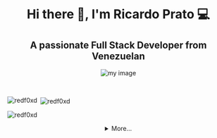 
<div align="center">

# Hi there 👋, I'm Ricardo Prato 💻

## A passionate Full Stack Developer from Venezuelan
  
![my image](https://media.giphy.com/media/836HiJc7pgzy8iNXCn/giphy.gif#center)  

</div>
<br>
<p><img align="left" src="https://github-readme-stats.vercel.app/api/top-langs?username=redf0xd&show_icons=true&locale=en&layout=compact" alt="redf0xd" /></p>

<p>&nbsp;<img align="center" src="https://github-readme-stats.vercel.app/api?username=redf0xd&show_icons=true&locale=en" alt="redf0xd" /></p>

<p><img align="center" src="https://github-readme-streak-stats.herokuapp.com/?user=redf0xd&" alt="redf0xd" /></p>

<div align="center">
<details>
<summary>More...</summary>
<br>
<div>

### About me 🤓

I consider myself to be a person with great logical/analytical capacities, which allows me to provide fast and efficient solutions at the rate that problems arise.💻

I like innovating, exploring, and creating new things, with programming, I have the opportunity to do so and I make sure to make the most of it every day. I enjoy the process of learning and the chances of sharing the knowledge I get, being able to work with a team, and taking part in developer meetings, conferences, and workshops grant me a space where I can grow and improve myself personally and professionally.🤝

My work is born from commitment and responsibility and aims for the satisfaction of helping others and continuously evolving❤️</div>

### Skills and Tools: 🧰

<div>
 <img src="https://img.shields.io/badge/HTML-e56027?style=for-the-badge&logo=html5&logoColor=white">
 <img src="https://img.shields.io/badge/CSS-0066b6?&style=for-the-badge&logo=css3&logoColor=white">
 <img src="https://img.shields.io/badge/Javascript-cbb132?&style=for-the-badge&logo=javascript&logoColor=white">
 <img src="https://img.shields.io/badge/Sass-CC6699?style=for-the-badge&logo=sass&logoColor=white">
</div>
<div>
 <img src="https://img.shields.io/badge/React-009cc7?style=for-the-badge&logo=react&logoColor=white">
 <img src="https://img.shields.io/badge/Redux-593D88?style=for-the-badge&logo=redux&logoColor=white">
 <img src="https://img.shields.io/badge/Bootstrap-563D7C?style=for-the-badge&logo=bootstrap&logoColor=white">
 <img src="https://img.shields.io/badge/Tailwind_CSS-38B2AC?style=for-the-badge&logo=tailwind-css&logoColor=white">
 <img src="https://img.shields.io/badge/styled--components-DB7093?style=for-the-badge&logo=styled-components&logoColor=white">
 <img src="https://img.shields.io/badge/React_Router-CA4245?style=for-the-badge&logo=react-router&logoColor=white">
 <img src="https://img.shields.io/badge/wouter-010101?style=for-the-badge&logo=wouter&logoColor=white">
</div>
<div>
 <img src="https://img.shields.io/badge/Node.js-43853D?style=for-the-badge&logo=node.js&logoColor=white">
 <img src="https://img.shields.io/badge/Express.js-404D59?style=for-the-badge&logo=express">
 <img src="https://img.shields.io/badge/Sequelize-2b3e63?style=for-the-badge&logo=Sequelize">
 <img src="https://img.shields.io/badge/PostgreSQL-316192?style=for-the-badge&logo=postgresql&logoColor=white">
</div>
<div>
 <img src="https://img.shields.io/badge/Git-E34F26?style=for-the-badge&logo=git&logoColor=white">
 <img src="https://img.shields.io/badge/GitHub-100000?style=for-the-badge&logo=github&logoColor=white">
 <img src="https://img.shields.io/badge/Postman-f06632?style=for-the-badge&logo=postman&logoColor=white">
 <img src="https://img.shields.io/badge/NPM-f2f2f2?style=for-the-badge&logo=npm&logoColor=white">
 <img src="https://img.shields.io/badge/Neovim-3f3f3f?style=for-the-badge&logo=neovim">
</div>

<p align="left">

### What i'm learning at the moment: 📚

<div>
 <img src="https://img.shields.io/badge/typescript-092f5f?style=for-the-badge&logo=typescript&logoColor=white">
 <img src="https://img.shields.io/badge/React_Native-009cc7?style=for-the-badge&logo=react&logoColor=white">
 <img src="https://img.shields.io/badge/Algolia-5063f2?style=for-the-badge&logo=algolia&logoColor=white">
</div>

### Contact with me: 📲

  <a href="mailto:ricardoprato36@gmail.com" alt="Gmail">
  <img src="https://img.shields.io/badge/-Gmail-FF0000?style=flat-square&labelColor=FF0000&logo=gmail&logoColor=white&link=LINK-DO-SEU-EMAIL" /></a>

  <a href="https://www.linkedin.com/in/ricardoprato/" alt="Linkedin">
  <img src="https://img.shields.io/badge/-Linkedin-0e76a8?style=flat-square&logo=Linkedin&logoColor=white&link=LINK-DO-SEU-LINKEDIN" /></a>

  </p>

</details>
</div>
